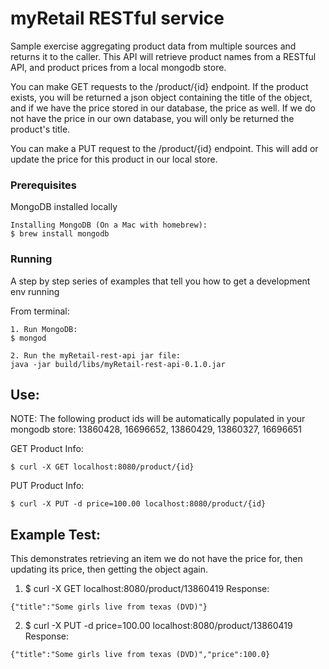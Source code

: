 # myRetail RESTful service

Sample exercise aggregating product data from multiple sources and returns it to the caller. This API will retrieve product names from a RESTful API, and product prices from a local mongodb store.


You can make GET requests to the /product/{id} endpoint. If the product exists, you will be returned a json object containing the title of the object, and if we have the price stored in our database, the price as well. If we do not have the price in our own database, you will only be returned the product's title.


You can make a PUT request to the /product/{id} endpoint. This will add or update the price for this product in our local store. 


### Prerequisites

MongoDB installed locally

```
Installing MongoDB (On a Mac with homebrew): 
$ brew install mongodb

```

### Running

A step by step series of examples that tell you how to get a development env running

From terminal:

```
1. Run MongoDB:
$ mongod

2. Run the myRetail-rest-api jar file:
java -jar build/libs/myRetail-rest-api-0.1.0.jar
```

## Use:

NOTE: The following product ids will be automatically populated in your mongodb store: 
13860428, 16696652, 13860429, 13860327, 16696651

GET Product Info:

```
$ curl -X GET localhost:8080/product/{id}
```

PUT Product Info:

```
$ curl -X PUT -d price=100.00 localhost:8080/product/{id}
```

## Example Test:

This demonstrates retrieving an item we do not have the price for, then updating its price, then getting the object again.


1. $ curl -X GET localhost:8080/product/13860419
Response:
```
{"title":"Some girls live from texas (DVD)"}
```


2. $ curl -X PUT -d price=100.00 localhost:8080/product/13860419
Response:
```
{"title":"Some girls live from texas (DVD)","price":100.0}
```

